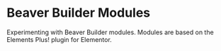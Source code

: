 # Beaver Builder Modules

Experimenting with Beaver Builder modules. Modules are based on the Elements Plus! plugin for Elementor.